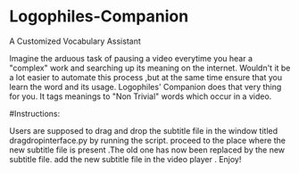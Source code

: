 # Logophiles-Companion
A Customized Vocabulary Assistant

Imagine the arduous task of pausing a video everytime you hear a "complex" work and searching up its meaning on the internet. Wouldn't it be a lot easier to automate this process ,but at the same time ensure that you learn the word and its usage.
Logophiles' Companion does that very thing for you. It tags meanings to "Non Trivial" words which occur in a video. 

#Instructions:

Users are supposed to drag and drop the subtitle file in the window titled dragdropinterface.py by running the script.
proceed to the place where the new subtitle file is present .The old one has now been replaced by the new subtitle file.
add the new subtitle file in the video player . 
Enjoy!


